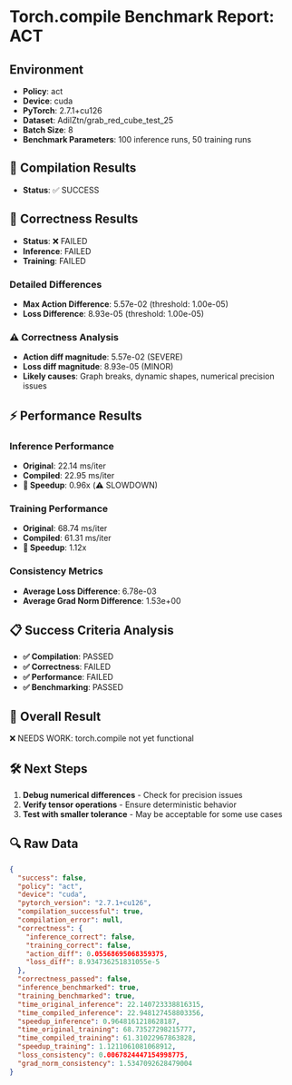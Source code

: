 # Torch.compile Benchmark Report: ACT

## Environment

- **Policy**: act
- **Device**: cuda
- **PyTorch**: 2.7.1+cu126
- **Dataset**: AdilZtn/grab_red_cube_test_25
- **Batch Size**: 8
- **Benchmark Parameters**: 100 inference runs, 50 training runs

## 🔧 Compilation Results

- **Status**: ✅ SUCCESS

## 🎯 Correctness Results

- **Status**: ❌ FAILED
- **Inference**: FAILED
- **Training**: FAILED

### Detailed Differences

- **Max Action Difference**: 5.57e-02 (threshold: 1.00e-05)
- **Loss Difference**: 8.93e-05 (threshold: 1.00e-05)

### ⚠️ Correctness Analysis

- **Action diff magnitude**: 5.57e-02 (SEVERE)
- **Loss diff magnitude**: 8.93e-05 (MINOR)
- **Likely causes**: Graph breaks, dynamic shapes, numerical precision issues

## ⚡ Performance Results

### Inference Performance

- **Original**: 22.14 ms/iter
- **Compiled**: 22.95 ms/iter
- **🚀 Speedup**: 0.96x (⚠️ SLOWDOWN)

### Training Performance

- **Original**: 68.74 ms/iter
- **Compiled**: 61.31 ms/iter
- **🚀 Speedup**: 1.12x

### Consistency Metrics

- **Average Loss Difference**: 6.78e-03
- **Average Grad Norm Difference**: 1.53e+00

## 📋 Success Criteria Analysis

- **✅ Compilation**: PASSED
- **✅ Correctness**: FAILED
- **✅ Performance**: FAILED
- **✅ Benchmarking**: PASSED

## 🎯 Overall Result

❌ NEEDS WORK: torch.compile not yet functional

## 🛠️ Next Steps

1. **Debug numerical differences** - Check for precision issues
2. **Verify tensor operations** - Ensure deterministic behavior
3. **Test with smaller tolerance** - May be acceptable for some use cases

## 🔍 Raw Data

```json
{
  "success": false,
  "policy": "act",
  "device": "cuda",
  "pytorch_version": "2.7.1+cu126",
  "compilation_successful": true,
  "compilation_error": null,
  "correctness": {
    "inference_correct": false,
    "training_correct": false,
    "action_diff": 0.05568695068359375,
    "loss_diff": 8.934736251831055e-5
  },
  "correctness_passed": false,
  "inference_benchmarked": true,
  "training_benchmarked": true,
  "time_original_inference": 22.140723338816315,
  "time_compiled_inference": 22.948127458803356,
  "speedup_inference": 0.9648161218628187,
  "time_original_training": 68.73527298215777,
  "time_compiled_training": 61.31022967863828,
  "speedup_training": 1.1211061081068912,
  "loss_consistency": 0.0067824447154998775,
  "grad_norm_consistency": 1.5347092628479004
}
```
